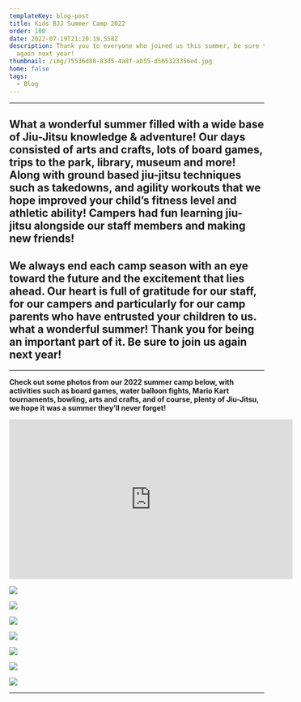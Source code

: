 ```yaml
---
templateKey: blog-post
title: Kids BJJ Summer Camp 2022
order: 100
date: 2022-07-19T21:20:19.558Z
description: Thank you to everyone who joined us this summer, be sure to join us
  again next year!
thumbnail: /img/75536d88-83d5-4a8f-ab55-d5b5323356e4.jpg
home: false
tags:
  - Blog
---
```

- - -

## What a wonderful summer filled **with a wide base of Jiu-Jitsu knowledge & adventure! Our days consisted of arts and crafts, lots of board games, trips to the park, library, museum and more! Along with ground based jiu-jitsu techniques such as takedowns, and agility workouts that we hope improved your child’s fitness level and athletic ability! Campers had fun learning jiu-jitsu alongside our staff members and making new friends!**

## We always end each camp season with an eye toward the future and the excitement that lies ahead. Our heart is full of gratitude for our staff, for our campers and particularly for our camp parents who have entrusted your children to us. what a wonderful summer! Thank you for being an important part of it. Be sure to join us again next year!

- - -

**Check out some photos from our 2022 summer camp below, with activities such as board games, water balloon fights, Mario Kart tournaments, bowling, arts and crafts, and of course, plenty of Jiu-Jitsu, we hope it was a summer they’ll never forget!**

<iframe width="560" height="315" src="https://www.youtube.com/embed/Z1BX3ig6iQw" title="YouTube video player" frameborder="0" allow="accelerometer; autoplay; clipboard-write; encrypted-media; gyroscope; picture-in-picture" allowfullscreen></iframe>

![](/img/13b69159-d26b-4eff-8111-89ae9ed86cd8.jpg)

![](/img/92d29ce9-3c3f-4bf9-84ff-e0ea1fc8e052.jpg)

![](/img/4cec25ec-388f-4f73-a200-c75422e5c47e.jpg)

![](/img/dsc07941.jpg)

![](/img/dsc07784.jpg)

![](/img/dsc07899.jpg)

![](/img/dsc07997.jpg)

- - -
